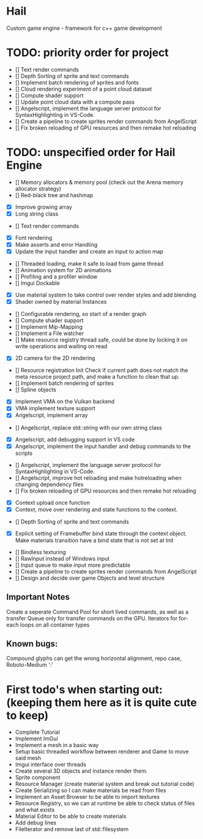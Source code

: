 # Hail
 Custom game engine - framework for c++ game development


# TODO: priority order for project

- [] Text render commands
- [] Depth Sorting of sprite and text commands
- [] Implement batch rendering of sprites and fonts
- [] Cloud rendering experiment of a point cloud dataset
- [] Compute shader support
- [] Update point cloud data with a compute pass
- [] Angelscript, implement the language server protocol for SyntaxHighlighting in VS-Code.
- [] Create a pipeline to create sprites render commands from AngelScript
- [] Fix broken reloading of GPU resources and then remake hot reloading 


# TODO: unspecified order for Hail Engine

- [] Memory allocators & memory pool (check out the Arena memory allocator strategy)
- [] Red-black tree and hashmap
- [x] Improve growing array
- [x] Long string class
- [] Text render commands
- [x] Font rendering
- [x] Make asserts and error Handling
- [x] Update the input handler and create an input to action map
- [] Threaded loading, make it safe to load from game thread
- [] Animation system for 2D animations
- [] Profiling and a profiler window
- [] Imgui Dockable
- [x] Use material system to take control over render styles and add blending
- [x] Shader owned by material Instances
- [] Configurable rendering, so start of a render graph
- [] Compute shader support
- [] Implement Mip-Mapping
- [] Implement a File watcher
- [] Make resource registry thread safe, could be done by locking it on write operations and waiting on read
- [x] 2D camera for the 2D rendering
- [] Resource registration Init Check if current path does not match the meta resource project path, and make a function to clean that up.
- [] Implement batch rendering of sprites
- [] Spline objects
- [x] Implement VMA on the Vulkan backend
- [x] VMA implement texture support
- [x] Angelscript, implement array
- [] Angelscript, replace std::string with our own string class
- [x] Angelscript, add debugging support in VS code
- [x] Angelscript, implement the input handler and debug commands to the scripts
- [] Angelscript, implement the language server protocol for SyntaxHighlighting in VS-Code.
- [] Angelscript, improve hot reloading and make hotreloading when changing dependency files
- [] Fix broken reloading of GPU resources and then remake hot reloading 
- [x] Context upload once function 
- [x] Context, move over rendering and state functions to the context.
- [] Depth Sorting of sprite and text commands
- [x] Explicit setting of Framebuffer bind state through the context object. Make materials transition have a bind state that is not set at Init
- [] Bindless texturing
- [] RawInput instead of Windows input
- [] Input queue to make input more predictable
- [] Create a pipeline to create sprites render commands from AngelScript
- [] Design and decide over game Objects and level structure


## Important Notes
Create a seperate Command Pool for short lived commands, as well as a transfer Queue only for transfer commands on the GPU.
Iterators for for-each loops on all container types


## Known bugs:
Compound glyphs can get the wrong horizontal alignment, repo case, Roboto-Medium ':'


# First todo's when starting out: (keeping them here as it is quite cute to keep)
- Complete Tutorial
- Implement ImGui
- Implement a mesh in a basic way
- Setup basic threaded workflow between renderer and Game to move said mesh
- Imgui interface over threads
- Create several 3D objects and instance render them.
- Sprite component
- Resource Manager (create material system and break out tutorial code)
- Create Serializing so I can make materials be read from files
- Implement an Asset Browser to be able to import textures 
- Resource Registry, so we can at runtime be able to check status of files and what exists
- Material Editor to be able to create materials
- Add debug lines
- FileIterator and remove last of std::filesystem
